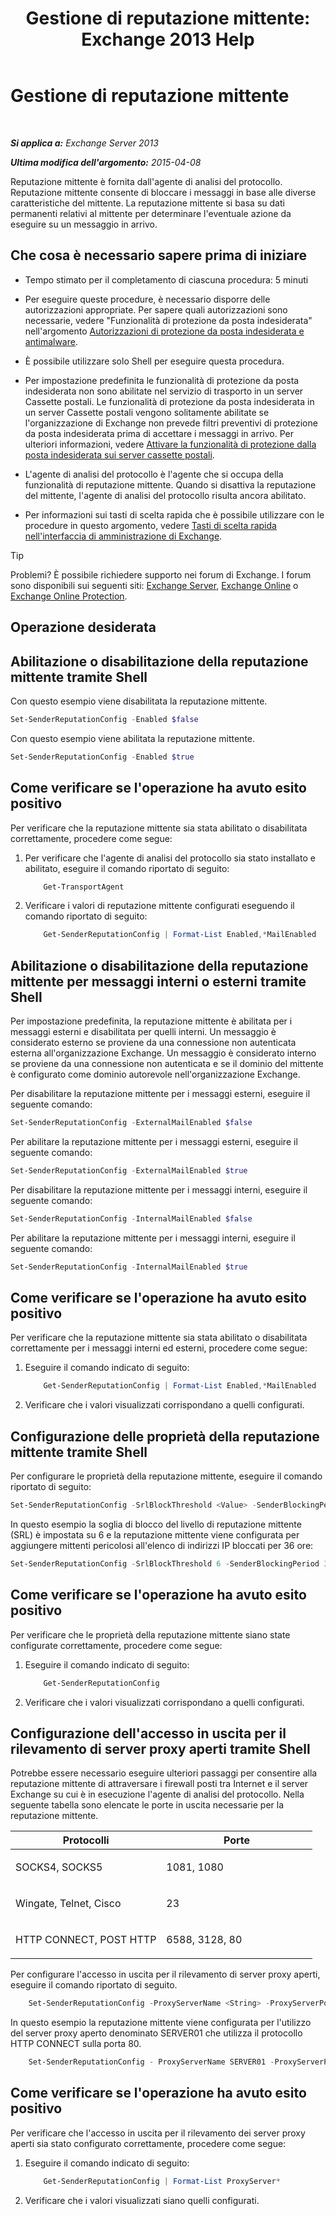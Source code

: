 ﻿---
title: 'Gestione di reputazione mittente: Exchange 2013 Help'
TOCTitle: Gestione di reputazione mittente
ms:assetid: f2716bd9-e3ac-46d9-9264-4e3dabfa0f38
ms:mtpsurl: https://technet.microsoft.com/it-it/library/Bb125186(v=EXCHG.150)
ms:contentKeyID: 50482030
ms.date: 05/22/2018
mtps_version: v=EXCHG.150
ms.translationtype: MT
---

# Gestione di reputazione mittente

 

_**Si applica a:** Exchange Server 2013_

_**Ultima modifica dell'argomento:** 2015-04-08_

Reputazione mittente è fornita dall'agente di analisi del protocollo. Reputazione mittente consente di bloccare i messaggi in base alle diverse caratteristiche del mittente. La reputazione mittente si basa su dati permanenti relativi al mittente per determinare l'eventuale azione da eseguire su un messaggio in arrivo.

## Che cosa è necessario sapere prima di iniziare

  - Tempo stimato per il completamento di ciascuna procedura: 5 minuti

  - Per eseguire queste procedure, è necessario disporre delle autorizzazioni appropriate. Per sapere quali autorizzazioni sono necessarie, vedere "Funzionalità di protezione da posta indesiderata" nell'argomento [Autorizzazioni di protezione da posta indesiderata e antimalware](anti-spam-and-anti-malware-permissions-exchange-2013-help.md).

  - È possibile utilizzare solo Shell per eseguire questa procedura.

  - Per impostazione predefinita le funzionalità di protezione da posta indesiderata non sono abilitate nel servizio di trasporto in un server Cassette postali. Le funzionalità di protezione da posta indesiderata in un server Cassette postali vengono solitamente abilitate se l'organizzazione di Exchange non prevede filtri preventivi di protezione da posta indesiderata prima di accettare i messaggi in arrivo. Per ulteriori informazioni, vedere [Attivare la funzionalità di protezione dalla posta indesiderata sui server cassette postali](enable-anti-spam-functionality-on-mailbox-servers-exchange-2013-help.md).

  - L'agente di analisi del protocollo è l'agente che si occupa della funzionalità di reputazione mittente. Quando si disattiva la reputazione del mittente, l'agente di analisi del protocollo risulta ancora abilitato.

  - Per informazioni sui tasti di scelta rapida che è possibile utilizzare con le procedure in questo argomento, vedere [Tasti di scelta rapida nell'interfaccia di amministrazione di Exchange](keyboard-shortcuts-in-the-exchange-admin-center-exchange-online-protection-help.md).


> [!TIP]
> Problemi? È possibile richiedere supporto nei forum di Exchange. I forum sono disponibili sui seguenti siti: <A href="https://go.microsoft.com/fwlink/p/?linkid=60612">Exchange Server</A>, <A href="https://go.microsoft.com/fwlink/p/?linkid=267542">Exchange Online</A> o <A href="https://go.microsoft.com/fwlink/p/?linkid=285351">Exchange Online Protection</A>.



## Operazione desiderata

## Abilitazione o disabilitazione della reputazione mittente tramite Shell

Con questo esempio viene disabilitata la reputazione mittente.

```powershell
Set-SenderReputationConfig -Enabled $false
```

Con questo esempio viene abilitata la reputazione mittente.

```powershell
Set-SenderReputationConfig -Enabled $true
```

## Come verificare se l'operazione ha avuto esito positivo

Per verificare che la reputazione mittente sia stata abilitato o disabilitata correttamente, procedere come segue:

1.  Per verificare che l'agente di analisi del protocollo sia stato installato e abilitato, eseguire il comando riportato di seguito:
    
    ```powershell
        Get-TransportAgent
    ```

2.  Verificare i valori di reputazione mittente configurati eseguendo il comando riportato di seguito:
    ```powershell
        Get-SenderReputationConfig | Format-List Enabled,*MailEnabled
    ```
## Abilitazione o disabilitazione della reputazione mittente per messaggi interni o esterni tramite Shell

Per impostazione predefinita, la reputazione mittente è abilitata per i messaggi esterni e disabilitata per quelli interni. Un messaggio è considerato esterno se proviene da una connessione non autenticata esterna all'organizzazione Exchange. Un messaggio è considerato interno se proviene da una connessione non autenticata e se il dominio del mittente è configurato come dominio autorevole nell'organizzazione Exchange.

Per disabilitare la reputazione mittente per i messaggi esterni, eseguire il seguente comando:

```powershell
Set-SenderReputationConfig -ExternalMailEnabled $false
```

Per abilitare la reputazione mittente per i messaggi esterni, eseguire il seguente comando:

```powershell
Set-SenderReputationConfig -ExternalMailEnabled $true
```

Per disabilitare la reputazione mittente per i messaggi interni, eseguire il seguente comando:

```powershell
Set-SenderReputationConfig -InternalMailEnabled $false
```

Per abilitare la reputazione mittente per i messaggi interni, eseguire il seguente comando:

```powershell
Set-SenderReputationConfig -InternalMailEnabled $true
```

## Come verificare se l'operazione ha avuto esito positivo

Per verificare che la reputazione mittente sia stata abilitato o disabilitata correttamente per i messaggi interni ed esterni, procedere come segue:

1.  Eseguire il comando indicato di seguito:
    ```powershell
        Get-SenderReputationConfig | Format-List Enabled,*MailEnabled
    ```
2.  Verificare che i valori visualizzati corrispondano a quelli configurati.

## Configurazione delle proprietà della reputazione mittente tramite Shell

Per configurare le proprietà della reputazione mittente, eseguire il comando riportato di seguito:

```powershell
Set-SenderReputationConfig -SrlBlockThreshold <Value> -SenderBlockingPeriod <Hours>
```

In questo esempio la soglia di blocco del livello di reputazione mittente (SRL) è impostata su 6 e la reputazione mittente viene configurata per aggiungere mittenti pericolosi all'elenco di indirizzi IP bloccati per 36 ore:

```powershell
Set-SenderReputationConfig -SrlBlockThreshold 6 -SenderBlockingPeriod 36
```

## Come verificare se l'operazione ha avuto esito positivo

Per verificare che le proprietà della reputazione mittente siano state configurate correttamente, procedere come segue:

1.  Eseguire il comando indicato di seguito:
    
    ```powershell
        Get-SenderReputationConfig
    ```

2.  Verificare che i valori visualizzati corrispondano a quelli configurati.

## Configurazione dell'accesso in uscita per il rilevamento di server proxy aperti tramite Shell

Potrebbe essere necessario eseguire ulteriori passaggi per consentire alla reputazione mittente di attraversare i firewall posti tra Internet e il server Exchange su cui è in esecuzione l'agente di analisi del protocollo. Nella seguente tabella sono elencate le porte in uscita necessarie per la reputazione mittente.


<table>
<colgroup>
<col style="width: 50%" />
<col style="width: 50%" />
</colgroup>
<thead>
<tr class="header">
<th>Protocolli</th>
<th>Porte</th>
</tr>
</thead>
<tbody>
<tr class="odd">
<td><p>SOCKS4, SOCKS5</p></td>
<td><p>1081, 1080</p></td>
</tr>
<tr class="even">
<td><p>Wingate, Telnet, Cisco</p></td>
<td><p>23</p></td>
</tr>
<tr class="odd">
<td><p>HTTP CONNECT, POST HTTP</p></td>
<td><p>6588, 3128, 80</p></td>
</tr>
</tbody>
</table>


Per configurare l'accesso in uscita per il rilevamento di server proxy aperti, eseguire il comando riportato di seguito.
```powershell
    Set-SenderReputationConfig -ProxyServerName <String> -ProxyServerPort <Port> -ProxyServerType <String>
```
In questo esempio la reputazione mittente viene configurata per l'utilizzo del server proxy aperto denominato SERVER01 che utilizza il protocollo HTTP CONNECT sulla porta 80.
```powershell
    Set-SenderReputationConfig - ProxyServerName SERVER01 -ProxyServerPort 80 -ProxyServerType HttpConnect
```
## Come verificare se l'operazione ha avuto esito positivo

Per verificare che l'accesso in uscita per il rilevamento dei server proxy aperti sia stato configurato correttamente, procedere come segue:

1.  Eseguire il comando indicato di seguito:
    ```powershell
        Get-SenderReputationConfig | Format-List ProxyServer*
    ```
2.  Verificare che i valori visualizzati siano quelli configurati.

